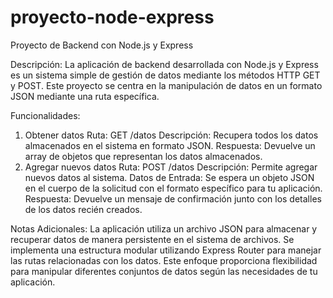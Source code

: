 # proyecto-node-express
Proyecto de Backend con Node.js y Express

Descripción:
La aplicación de backend desarrollada con Node.js y Express es un sistema simple de gestión de datos mediante los métodos HTTP GET y POST. Este proyecto se centra en la manipulación de datos en un formato JSON mediante una ruta específica.

Funcionalidades:
1. Obtener datos
Ruta: GET /datos
Descripción: Recupera todos los datos almacenados en el sistema en formato JSON.
Respuesta: Devuelve un array de objetos que representan los datos almacenados.
2. Agregar nuevos datos
Ruta: POST /datos
Descripción: Permite agregar nuevos datos al sistema.
Datos de Entrada: Se espera un objeto JSON en el cuerpo de la solicitud con el formato específico para tu aplicación.
Respuesta: Devuelve un mensaje de confirmación junto con los detalles de los datos recién creados.

Notas Adicionales:
La aplicación utiliza un archivo JSON para almacenar y recuperar datos de manera persistente en el sistema de archivos.
Se implementa una estructura modular utilizando Express Router para manejar las rutas relacionadas con los datos.
Este enfoque proporciona flexibilidad para manipular diferentes conjuntos de datos según las necesidades de tu aplicación.

